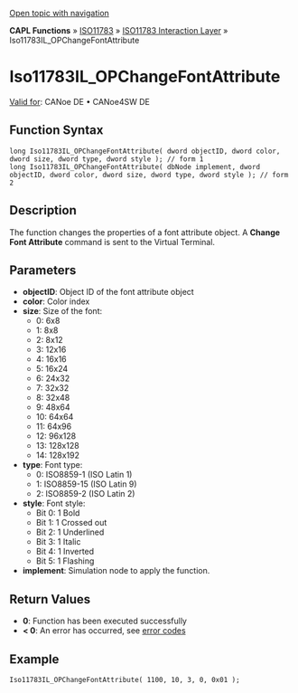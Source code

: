 [Open topic with navigation](../../../../../../CANoeDEFamily.htm#Topics/CAPLFunctions/ISO11783/ISOInteractionLayer/Functions/CAPLfunctionIso11783ILOPChangeFontAttr.md)

**CAPL Functions** » [ISO11783](../../CAPLfunctionsISO11783Overview.md) » [ISO11783 Interaction Layer](../CAPLfunctionsISOILOverview.md) » Iso11783IL_OPChangeFontAttribute

# Iso11783IL_OPChangeFontAttribute

[Valid for](../../../../Shared/FeatureAvailability.md): CANoe DE • CANoe4SW DE

## Function Syntax

```plaintext
long Iso11783IL_OPChangeFontAttribute( dword objectID, dword color, dword size, dword type, dword style ); // form 1
long Iso11783IL_OPChangeFontAttribute( dbNode implement, dword objectID, dword color, dword size, dword type, dword style ); // form 2
```

## Description

The function changes the properties of a font attribute object. A **Change Font Attribute** command is sent to the Virtual Terminal.

## Parameters

- **objectID**: Object ID of the font attribute object
- **color**: Color index
- **size**: Size of the font:
  - 0: 6x8
  - 1: 8x8
  - 2: 8x12
  - 3: 12x16
  - 4: 16x16
  - 5: 16x24
  - 6: 24x32
  - 7: 32x32
  - 8: 32x48
  - 9: 48x64
  - 10: 64x64
  - 11: 64x96
  - 12: 96x128
  - 13: 128x128
  - 14: 128x192
- **type**: Font type:
  - 0: ISO8859-1 (ISO Latin 1)
  - 1: ISO8859-15 (ISO Latin 9)
  - 2: ISO8859-2 (ISO Latin 2)
- **style**: Font style:
  - Bit 0: 1 Bold
  - Bit 1: 1 Crossed out
  - Bit 2: 1 Underlined
  - Bit 3: 1 Italic
  - Bit 4: 1 Inverted
  - Bit 5: 1 Flashing
- **implement**: Simulation node to apply the function.

## Return Values

- **0**: Function has been executed successfully
- **< 0**: An error has occurred, see [error codes](../../../CAPLfunctionsISOj1939ErrorCodes.md)

## Example

```plaintext
Iso11783IL_OPChangeFontAttribute( 1100, 10, 3, 0, 0x01 );
```

